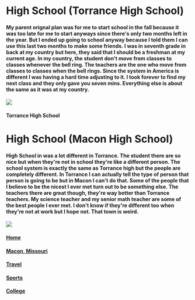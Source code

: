 # High School (Torrance High School)
#### My parent orignal plan was for me to start school in the fall because it was too late for me to start anyways since there's only two months left in the year. But I ended up going to school anyway because I told them I can use this last two months to make some friends. I was in seventh grade in back at my country but here, they said that I should be a freshman at my current age. In my country, the student don't move from classes to classes whenever the bell ring. The teachers are the one who move from classes to classes when the bell rings. Since the system in America is different I was having a hard time adjusting to it. I took forever to find my next class and they only gave you seven mins. Everything else is about the same as it was at my country.
![](https://github.com/Visal-So/Midterm-Project/blob/main/Images/Torrance_High_School.jfif)
#### Torrance High School
# High School (Macon High School)
#### High School in was a lot different in Torrance. The student there are so nice but when they're not in school they're like a different person. The school system is exactly the same as Torrance high but the people are completely different. In Torrance I can actually tell the type of person that person is going to be but in Macon I can't do that. Some of the people that I believe to be the nicest I ever met turn out to be something else. The teachers there are great though, they're way better than Torrance teachers. My science teacher and my senior math teacher are some of the best people I ever met. I don't know if they're different too when they're not at work but I hope not. That town is weird.
![](https://github.com/Visal-So/Midterm-Project/blob/main/Images/Macon_High_School.jfif)
#### [Home](https://github.com/Visal-So/Midterm-Project/blob/main/README.md)
#### [Macon, Missouri](https://github.com/Visal-So/Midterm-Project/blob/main/secondpage.md)
#### [Travel](https://github.com/Visal-So/Midterm-Project/blob/main/thirdpage.md)
#### [Sports](https://github.com/Visal-So/Midterm-Project/blob/main/fourthpage.md)
#### [College](https://github.com/Visal-So/Midterm-Project/blob/main/fifthpage.md)
